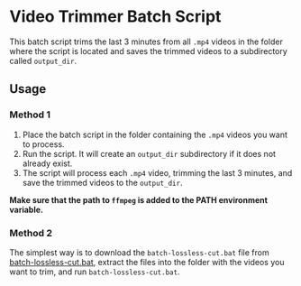 # Video Trimmer Batch Script

This batch script trims the last 3 minutes from all `.mp4` videos in the folder where the script is located and saves the trimmed videos to a subdirectory called `output_dir`.

## Usage

### Method 1

1. Place the batch script in the folder containing the `.mp4` videos you want to process.
2. Run the script. It will create an `output_dir` subdirectory if it does not already exist.
3. The script will process each `.mp4` video, trimming the last 3 minutes, and save the trimmed videos to the `output_dir`.

**Make sure that the path to `ffmpeg` is added to the PATH environment variable.**

### Method 2

The simplest way is to download the `batch-lossless-cut.bat` file from [batch-lossless-cut.bat](https://github.com/m1nuzz/batch-lossless-cut/releases/download/batch-lossless-cut/batch-lossless-cut.zip), extract the files into the folder with the videos you want to trim, and run `batch-lossless-cut.bat`.
